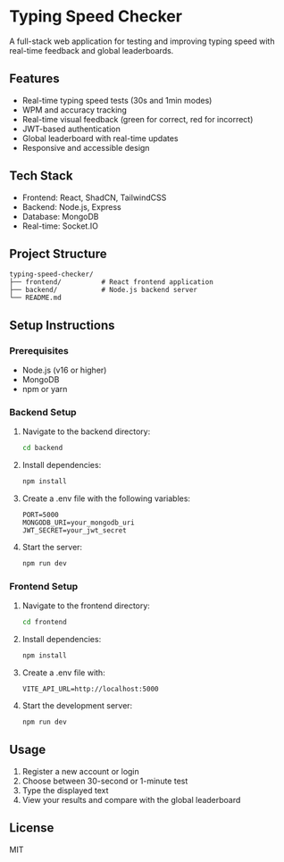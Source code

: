 # Typing Speed Checker

A full-stack web application for testing and improving typing speed with real-time feedback and global leaderboards.

## Features

- Real-time typing speed tests (30s and 1min modes)
- WPM and accuracy tracking
- Real-time visual feedback (green for correct, red for incorrect)
- JWT-based authentication
- Global leaderboard with real-time updates
- Responsive and accessible design

## Tech Stack

- Frontend: React, ShadCN, TailwindCSS
- Backend: Node.js, Express
- Database: MongoDB
- Real-time: Socket.IO

## Project Structure

```
typing-speed-checker/
├── frontend/          # React frontend application
├── backend/           # Node.js backend server
└── README.md
```

## Setup Instructions

### Prerequisites

- Node.js (v16 or higher)
- MongoDB
- npm or yarn

### Backend Setup

1. Navigate to the backend directory:

   ```bash
   cd backend
   ```

2. Install dependencies:

   ```bash
   npm install
   ```

3. Create a .env file with the following variables:

   ```
   PORT=5000
   MONGODB_URI=your_mongodb_uri
   JWT_SECRET=your_jwt_secret
   ```

4. Start the server:
   ```bash
   npm run dev
   ```

### Frontend Setup

1. Navigate to the frontend directory:

   ```bash
   cd frontend
   ```

2. Install dependencies:

   ```bash
   npm install
   ```

3. Create a .env file with:

   ```
   VITE_API_URL=http://localhost:5000
   ```

4. Start the development server:
   ```bash
   npm run dev
   ```

## Usage

1. Register a new account or login
2. Choose between 30-second or 1-minute test
3. Type the displayed text
4. View your results and compare with the global leaderboard

## License

MIT
